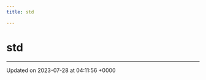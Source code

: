 ```yaml
---
title: std

---
```


# std








-------------------------------

Updated on 2023-07-28 at 04:11:56 +0000